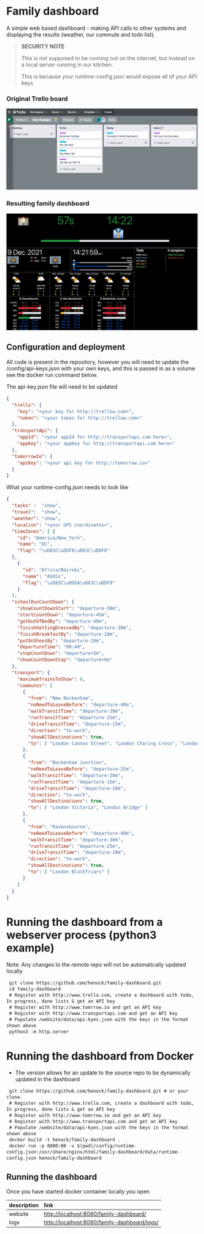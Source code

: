 # Family dashboard

A simple web based dashboard - making API calls to other systems and displaying the results (weather, our commute and todo list).
 
> **SECURITY NOTE** 
> 
> This is not supposed to be running out on the internet, but instead on a local server running in our kitchen.
>
> This is because your runtime-config.json would expose all of your API keys


### Original Trello board

![Original Trello board](/docs/2021-11-20-trello-board.png)

### Resulting family dashboard

![Original Trello board](/docs/2021-12-09-family-dashboard.jpg)


## Configuration and deployment 

All code is present in the repository, however you will need to update the /config/api-keys.json with your own keys, and this is passed in as a volume see the docker run command below.

The api-key.json file will need to be updated  
```json
{
  "trello": {
    "key": "<your key for http://trellow.com>",
    "token": "<your token for http://trellow.com>"
  },
  "transportApi": {
    "appId": "<your appId for http://transportapi.com here>",
    "appKey": "<your appKey for http://transportapi.com here>"
  },
  "tomorrowIo": {
    "apiKey": "<your api key for http://tomorrow.io>"
  }
}
```


What your runtime-config.json needs to look like

```json
{
  "tasks" :  "show",
  "travel":  "show",
  "weather": "show",
  "location": "<your GPS coordinates>",
  "timeZones": [ {
    "id": "America/New_York",
    "name": "DC",
    "flag": "\uD83C\uDDFA\uD83C\uDDF8"
  },
    {
      "id": "Africa/Nairobi",
      "name": "Addis",
      "flag": "\uD83C\uDDEA\uD83C\uDDF9"
    }
  ],
  "schoolRunCountDown": {
    "showCountDownStart": "departure-50m",
    "startCountDown": "departure-45m",
    "getOutOfBedBy": "departure-40m",
    "finishGettingDressedBy": "departure-30m",
    "finishBreakfastBy": "departure-20m",
    "putOnShoesBy": "departure-10m",
    "departureTime": "08:40",
    "stopCountDown": "departure+5m",
    "showCountDownStop": "departure+6m"
  },
  "transport": {
    "maximumTrainsToShow": 8,
    "commutes": [
      {
        "from": "New Beckenham",
        "noNeedToLeaveBefore": "departure-40m",
        "walkTransitTime": "departure-30m",
        "runTransitTime": "departure-25m",
        "driveTransitTime": "departure-15m",
        "direction": "to-work",
        "showAllDestinations": true,
        "to": [ "London Cannon Street", "London Charing Cross", "London Bridge" ]
      },
      {
        "from": "Beckenham Junction",
        "noNeedToLeaveBefore": "departure-25m",
        "walkTransitTime": "departure-20m",
        "runTransitTime": "departure-15m",
        "driveTransitTime": "departure-10m",
        "direction": "to-work",
        "showAllDestinations": true,
        "to": [ "London Victoria", "London Bridge" ]
      },
      {
        "from": "Ravensbourne",
        "noNeedToLeaveBefore": "departure-40m",
        "walkTransitTime": "departure-30m",
        "runTransitTime": "departure-25m",
        "driveTransitTime": "departure-10m",
        "direction": "to-work",
        "showAllDestinations": true,
        "to": [ "London Blackfriars" ]
      }
    ]
  }
}
```

# Running the dashboard from a webserver process (python3 example)

Note: Any changes to the remote repo will not be automatically updated locally

```shell
 git clone https://github.com/henock/family-dashboard.git
 cd family-dashboard
 # Register with http://www.trello.com, create a dashboard with todo, In progress, done lists & get an API key
 # Register with http://www.tomrrow.io and get an API key
 # Register with http://www.transportapi.com and get an API key
 # Populate /website/data/api-kyes.json with the keys in the format shown above
 python3 -m http.server    
```
# Running the dashboard from Docker 
- The version allows for an update to the source repo to be dynamically updated in the dashboard
```shell
 git clone https://github.com/henock/family-dashboard.git # or your clone.
 # Register with http://www.trello.com, create a dashboard with todo, In progress, done lists & get an API key
 # Register with http://www.tomrrow.io and get an API key
 # Register with http://www.transportapi.com and get an API key
 # Populate /website/data/api-kyes.json with the keys in the format shown above
 docker build -t henock/family-dashboard .  
 docker run -p 8080:80 -v $(pwd)/config/runtime-config.json:/usr/share/nginx/html/family-dashboard/data/runtime-config.json henock/family-dashboard   
``` 

## Running the dashboard

Once you have started docker container locally you open 

| description | link                                                                                         |
| :---        | :---                                                                                         |
| website     | [http://localhost:8080/family-dashboard/](http://localhost:8080/family-dashboard/)           |
| logs        | [http://localhost:8080/family-dashboard/logs/](http://localhost:8080/family-dashboard/logs/) |
